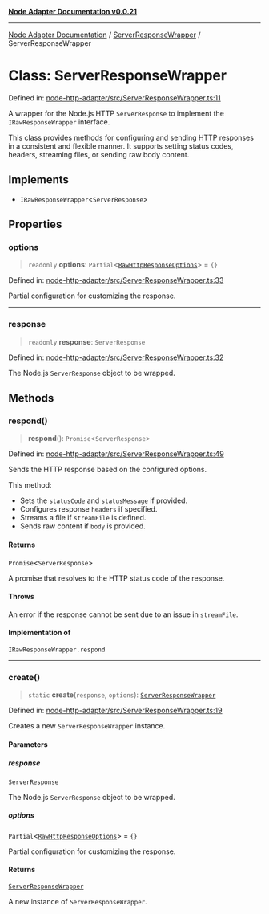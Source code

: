 [**Node Adapter Documentation v0.0.21**](../../README.md)

***

[Node Adapter Documentation](../../modules.md) / [ServerResponseWrapper](../README.md) / ServerResponseWrapper

# Class: ServerResponseWrapper

Defined in: [node-http-adapter/src/ServerResponseWrapper.ts:11](https://github.com/stonemjs/node-http-adapter/blob/a82d44fdef9d2985fec1e632575aee7065c1c3af/src/ServerResponseWrapper.ts#L11)

A wrapper for the Node.js HTTP `ServerResponse` to implement the `IRawResponseWrapper` interface.

This class provides methods for configuring and sending HTTP responses in a consistent and
flexible manner. It supports setting status codes, headers, streaming files, or sending raw body content.

## Implements

- `IRawResponseWrapper`\<`ServerResponse`\>

## Properties

### options

> `readonly` **options**: `Partial`\<[`RawHttpResponseOptions`](../../declarations/interfaces/RawHttpResponseOptions.md)\> = `{}`

Defined in: [node-http-adapter/src/ServerResponseWrapper.ts:33](https://github.com/stonemjs/node-http-adapter/blob/a82d44fdef9d2985fec1e632575aee7065c1c3af/src/ServerResponseWrapper.ts#L33)

Partial configuration for customizing the response.

***

### response

> `readonly` **response**: `ServerResponse`

Defined in: [node-http-adapter/src/ServerResponseWrapper.ts:32](https://github.com/stonemjs/node-http-adapter/blob/a82d44fdef9d2985fec1e632575aee7065c1c3af/src/ServerResponseWrapper.ts#L32)

The Node.js `ServerResponse` object to be wrapped.

## Methods

### respond()

> **respond**(): `Promise`\<`ServerResponse`\>

Defined in: [node-http-adapter/src/ServerResponseWrapper.ts:49](https://github.com/stonemjs/node-http-adapter/blob/a82d44fdef9d2985fec1e632575aee7065c1c3af/src/ServerResponseWrapper.ts#L49)

Sends the HTTP response based on the configured options.

This method:
- Sets the `statusCode` and `statusMessage` if provided.
- Configures response `headers` if specified.
- Streams a file if `streamFile` is defined.
- Sends raw content if `body` is provided.

#### Returns

`Promise`\<`ServerResponse`\>

A promise that resolves to the HTTP status code of the response.

#### Throws

An error if the response cannot be sent due to an issue in `streamFile`.

#### Implementation of

`IRawResponseWrapper.respond`

***

### create()

> `static` **create**(`response`, `options`): [`ServerResponseWrapper`](ServerResponseWrapper.md)

Defined in: [node-http-adapter/src/ServerResponseWrapper.ts:19](https://github.com/stonemjs/node-http-adapter/blob/a82d44fdef9d2985fec1e632575aee7065c1c3af/src/ServerResponseWrapper.ts#L19)

Creates a new `ServerResponseWrapper` instance.

#### Parameters

##### response

`ServerResponse`

The Node.js `ServerResponse` object to be wrapped.

##### options

`Partial`\<[`RawHttpResponseOptions`](../../declarations/interfaces/RawHttpResponseOptions.md)\> = `{}`

Partial configuration for customizing the response.

#### Returns

[`ServerResponseWrapper`](ServerResponseWrapper.md)

A new instance of `ServerResponseWrapper`.

